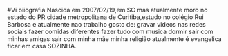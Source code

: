 #Vi
biiografia
Nascida em 2007/02/19,em SC mas atualmente moro no estado do PR cidade metropolitana de Curitiba,estudo no colégio Rui Barbosa e atualmente nao trabalho
gosto de:
gravar videos nas redes sociais
fazer comidas diferentes 
fazer tudo com musica
dormir
sair com minhas amigas
sair com minha mãe
minha religião atualmente é evangelica
ficar em casa SOZINHA.
